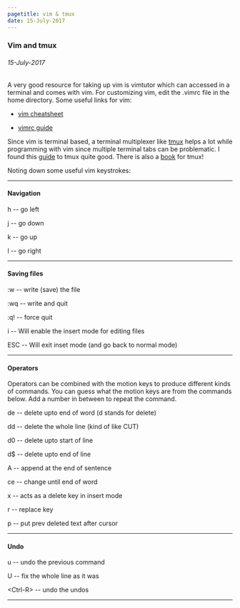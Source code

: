 ```yaml
---
pagetitle: vim & tmux
date: 15-July-2017
---
```


### Vim and tmux
###### 15-July-2017

A very good resource for taking up vim is vimtutor which can accessed in a
terminal and comes with vim.
For customizing vim, edit the .vimrc file in the home directory. Some useful
links for vim:

- [vim cheatsheet](http://www.viemu.com/a_vi_vim_graphical_cheat_sheet_tutorial.html)

- [vimrc guide](https://dougblack.io/words/a-good-vimrc.html)

Since vim is terminal based, a terminal multiplexer like 
[tmux](https://github.com/tmux/tmux/wiki)
helps a lot while programming with vim since multiple terminal tabs can be problematic. 
I found this
[guide](http://www.hamvocke.com/blog/a-quick-and-easy-guide-to-tmux/) 
to tmux 
quite good. There is also a [book](https://leanpub.com/the-tao-of-tmux/read) for
 tmux!


Noting down some useful vim keystrokes:

---

#### Navigation

h -- go left

j -- go down

k -- go up

l -- go right

---

#### Saving files

:w -- write (save) the file

:wq -- write and quit

:q! -- force quit

i -- Will enable the insert mode for editing files

ESC -- Will exit inset mode (and go back to normal mode)

---

#### Operators

Operators can be combined with the motion keys to produce different kinds of 
commands. You can guess what the motion keys are from the commands below.
Add a number in between to repeat the command.

de -- delete upto end of word (d stands for delete)

dd -- delete the whole line (kind of like CUT)

d0 -- delete upto start of line

d$ -- delete upto end of line

A -- append at the end of sentence

ce -- change until end of word

x -- acts as a delete key in insert mode

r -- replace key

p -- put prev deleted text after cursor

---

#### Undo

u -- undo the previous command

U -- fix the whole line as it was

<Ctrl-R\> -- undo the undos

---
